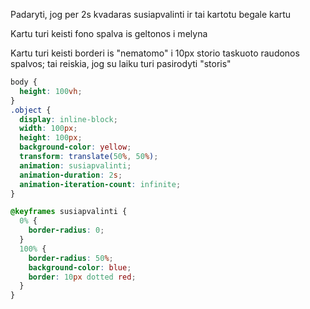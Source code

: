 Padaryti, jog per 2s kvadaras susiapvalinti ir tai kartotu begale kartu

Kartu turi keisti fono spalva is geltonos i melyna

Kartu turi keisti borderi is "nematomo" i 10px storio taskuoto raudonos spalvos; tai reiskia, jog su laiku turi pasirodyti "storis"

```css
body {
  height: 100vh;
}
.object {
  display: inline-block;
  width: 100px;
  height: 100px;
  background-color: yellow;
  transform: translate(50%, 50%);
  animation: susiapvalinti;
  animation-duration: 2s;
  animation-iteration-count: infinite;
}

@keyframes susiapvalinti {
  0% {
    border-radius: 0;
  }
  100% {
    border-radius: 50%;
    background-color: blue;
    border: 10px dotted red;
  }
}
```
